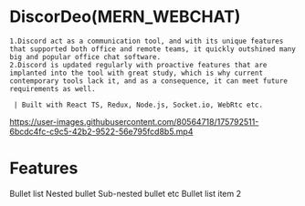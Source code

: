 # DiscorDeo(MERN_WEBCHAT)
    1.Discord act as a communication tool, and with its unique features that supported both office and remote teams, it quickly outshined many big and popular office chat software.
    2.Discord is updated regularly with proactive features that are implanted into the tool with great study, which is why current contemporary tools lack it, and as a consequence, it can meet future requirements as well.
    
     | Built with React TS, Redux, Node.js, Socket.io, WebRtc etc.
https://user-images.githubusercontent.com/80564718/175792511-6bcdc4fc-c9c5-42b2-9522-56e795fcd8b5.mp4

# Features
 Bullet list
Nested bullet
Sub-nested bullet etc
Bullet list item 2
